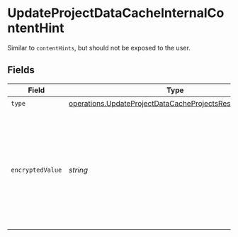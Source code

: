 # UpdateProjectDataCacheInternalContentHint

Similar to `contentHints`, but should not be exposed to the user.


## Fields

| Field                                                                                                                                | Type                                                                                                                                 | Required                                                                                                                             | Description                                                                                                                          |
| ------------------------------------------------------------------------------------------------------------------------------------ | ------------------------------------------------------------------------------------------------------------------------------------ | ------------------------------------------------------------------------------------------------------------------------------------ | ------------------------------------------------------------------------------------------------------------------------------------ |
| `type`                                                                                                                               | [operations.UpdateProjectDataCacheProjectsResponse200Type](../../models/operations/updateprojectdatacacheprojectsresponse200type.md) | :heavy_check_mark:                                                                                                                   | N/A                                                                                                                                  |
| `encryptedValue`                                                                                                                     | *string*                                                                                                                             | :heavy_check_mark:                                                                                                                   | Contains the `value` of the env variable, encrypted with a special key to make decryption possible in the subscriber Lambda.         |